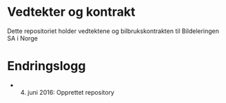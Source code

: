 # Vedtekter og kontrakt
Dette repositoriet holder vedtektene og bilbrukskontrakten til Bildeleringen SA i Norge


# Endringslogg #

- 4. juni 2016: Opprettet repository
